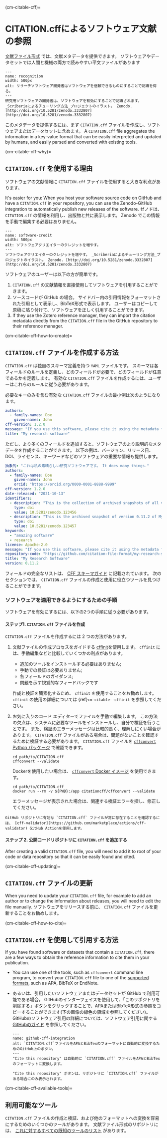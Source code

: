 (cm-citable-cff)=
# CITATION.cffによるソフトウェア文献の参照

[文献ファイル形式](https://citation-file-format.github.io) では、文献メタデータを提供できます。 ソフトウェアやデータセットでは人間と機械の両方で読みやすい平文ファイルがあります

```{figure} ../../figures/recognition.*
---
name: recognition
width: 500px
alt: リサーチソフトウェア開発者はソフトウェアを信頼できるものにすることで認識を得る。
---
研究用ソフトウェアの開発者は、ソフトウェアを有効にすることで認識されます。 _Scriberiaによるチューリング方法_プロジェクトのイラスト。 Zenodo. [http://doi.org/10.5281/zenodo.3332807](http://doi.org/10.5281/zenodo.3332807)
```

このメタデータを提供するには、まず `CITATION.cff` ファイルを作成し、ソフトウェアまたはデータセットに含めます。 A `CITATION.cff` file aggregates the information in a key-value format that can be easily interpreted and updated by humans, and easily parsed and converted with existing tools.

(cm-citable-cff-why)=
## `CITATION.cff` を使用する理由

ソフトウェアの文献情報に `CITATION.cff` ファイルを使用すると大きな利点があります。

It's easier for you: When you host your software source code on GitHub and have a `CITATION.cff` in your repository, you can use the Zenodo-GitHub integration to automatically publish new releases of the software. ゼノドは、 `CITATION.cff` の情報を利用し、出版物と共に表示します。 Zenodo でこの情報を手動で編集する必要はありません。

```{figure} ../../figures/software-credit.*
---
name: software-credit
width: 500px
alt: ソフトウェアクリエイターのクレジットを増やす。
---
ソフトウェアクリエイターのクレジットを増やす。 _Scriberiaによるチューリング方法_プロジェクトのイラスト。 Zenodo. [http://doi.org/10.5281/zenodo.3332807](http://doi.org/10.5281/zenodo.3332807)
```

ソフトウェアのユーザーは以下の方が簡単です。
1. `CITATION.cff` の文献情報を直接使用してソフトウェアを引用することができます。
2. ソースコードが GitHub の場合。 サイドバー内の引用情報をフォーマットされた引用として表示し、BibTeX形式で表示します。 ユーザーはコピーして原稿に貼り付けて、ソフトウェアを正しく引用することができます。
3. If they use the Zotero reference manager, they can import the citation metadata directly from the `CITATION.cff` file in the GitHub repository to their reference manager.

(cm-citable-cff-how-to-create)=
## `CITATION.cff` ファイルを作成する方法

`CITATION.cff` は独自のスキーマ定義を持つ `YAML` ファイルです。 スキーマは各フィールドのルールを定義し、どのフィールドが必要で、どのフィールドが任意であるかを定義します。 有効な `CITATION.cff` ファイルを作成するには、ユーザーはこれらのルールに従う必要があります。

必要なキーのみを含む有効な `CITATION.cff` ファイルの最小例は次のようになります。

```yaml
authors:
  - family-names: Doe
    given-names: John
cff-version: 1.2.0
message: "If you use this software, please cite it using the metadata from this file."
title: "My research software"
```

ただし、より多くのフィールドを追加すると、ソフトウェアのより説明的なメタデータを作成することができます。 以下の例は、バージョン、リリース日、DOI、ライセンス、キーワードなどのソフトウェアの重要な情報も提供します。

```yaml
抽象的: "これは私の素晴らしい研究ソフトウェアです。 It does many things."
authors:
  - family-names: Doe
    given-names: John
    orcid: "https://orcid.org/0000-0001-8888-9999"
cff-version: 1.2.0
date-released: "2021-10-13"
identifiers:
  - description: "This is the collection of archived snapshots of all versions of My Research Software"
    type: doi
    value: 10.5281/zenodo.123456
  - description: "This is the archived snapshot of version 0.11.2 of My Research Software"
    type: doi
    value: 10.5281/zenodo.123457
keywords:
  - "amazing software"
  - research
license: Apache-2.0
message: "If you use this software, please cite it using the metadata from this file."
repository-code: "https://github.com/citation-file-format/my-research-software"
title: "My Research Software"
version: 0.11.2
```

フィールドの完全なリストは、 [CFF スキーマガイド](https://github.com/citation-file-format/citation-file-format/blob/main/schema-guide.md) に記載されています。 次のセクションでは、 `CITATION.cff` ファイルの作成と使用に役立つツールを見つけることができます。

### ソフトウェアを適用できるようにするための手順

ソフトウェアを有効にするには、以下の2つの手順に従う必要があります。

#### ステップ1. `CITATION.cff` ファイルを作成

`CITATION.cff` ファイルを作成するには 2 つの方法があります。

1. 文献ファイルの作成プロセスをガイドする [cffinit](https://citation-file-format.github.io/cff-initializer-javascript/)を使用します。 `cffinit` には、手動編集などと比較していくつかの利点があります。

    - 追加のツールをインストールする必要はありません;
    - 手動での検証は必要ありません;
    - 各フィールドのガイダンス;
    - 問題を示す視覚的なフィードバックです

    作成と検証を簡素化するため、 `cffinit` を使用することをお勧めします。 `cffinit` の使用の詳細については {ref}`cm-citable--cffinit` を参照してください。

2. お気に入りのコード エディターでファイルを手動で編集します。 この方法の欠点は、システムに必要なツールをインストールし、自分で検証を行うことです。 また、検証のエラーメッセージは比較的長く、理解しにくい場合があります。 `CITATION.cff` ファイルがある場合は、問題がないことを確認するために検証する必要があります。 `CITATION.cff` ファイルを [`cffconvert` Python パッケージ](https://pypi.org/project/cffconvert/) で確認できます。

    ```shell
    cd path/to/CITATION.cff
    cffconvert --validate
    ```

    Dockerを使用したい場合は、 [`cffconvert` Docker イメージ](https://hub.docker.com/r/citationcff/cffconvert) を使用できます。

    ```shell
    cd path/to/CITATION.cff
    docker run --rm -v ${PWD}:/app citationcff/cffconvert --validate
    ```

    エラーメッセージが表示された場合は、関連する検証エラーを探し、修正してください。

```{note}
GitHub リポジトリに有効な `CITATION.cff` ファイルが常に存在することを確認するには、 [cff-validator](https://github.com/marketplace/actions/cff-validator) GitHub Actionを使用します。
```

#### ステップ 2. 公開コードリポジトリに `CITATION.cff` を追加する

After creating a valid `CITATION.cff` file, you will need to add it to root of your code or data repository so that it can be easily found and cited.

(cm-citable-cff-updating)=
## `CITATION.cff` ファイルの更新

When you need to update your `CITATION.cff` file, for example to add an author or to change the information about releases, you will need to edit the file manually. ソフトウェアをリリースする前に、 `CITATION.cff` ファイルを更新することをお勧めします。

(cm-citable-cff-how-to-cite)=
## `CITATION.cff` を使用して引用する方法

If you have found software or datasets that contain a `CITATION.cff`, there are a few ways to obtain the reference information to cite them in your publication.

- You can use one of the tools, such as `cffconvert` command line program, to convert your `CITATION.cff` file to one of the [supported formats](https://github.com/citation-file-format/cff-converter-python#supported-output-formats), such as APA, BibTeX or EndNote.

- あるいは、引用したいソフトウェアまたはデータセットが GitHub で利用可能である場合。 GitHubのインターフェイスを使用して、「このリポジトリを削除する」ボタンをクリックすることで、APAまたはBibTeX形式の参照をコピーすることができます(下の画像の緑色の領域を参照してください)。 GitHubのソフトウェア引用の詳細については、ソフトウェア引用に関する [GitHubのガイド](https://docs.github.com/en/repositories/managing-your-repositorys-settings-and-features/customizing-your-repository/about-citation-files) を参照してください。

  ```{figure} ../../figures/github-cff-integration.*
  ---
  name: github-cff-integration
  alt: `CITATION.cff`ファイルをAPAとBibTexのフォーマットに自動的に変換するためのGitHub上のボタン。
  ---
  "Cite this repository" は自動的に `CITATION.cff` ファイルをAPAとBibTexのフォーマットに変換します。
  ```

  ```{note}
  "Cite this repository" ボタンは、リポジトリに `CITATION.cff` ファイルがある場合にのみ表示されます。
  ```

(cm-citable-cff-available-tools)=
## 利用可能なツール

`CITATION.cff` ファイルの作成と検証、および他のフォーマットへの変換を容易にするためのいくつかのツールがあります。 文献ファイル形式のリポジトリには、 [これに対するすべての既知のツールのリスト](https://github.com/citation-file-format/citation-file-format#tools-to-work-with-citationcff-files-wrench) があります。
